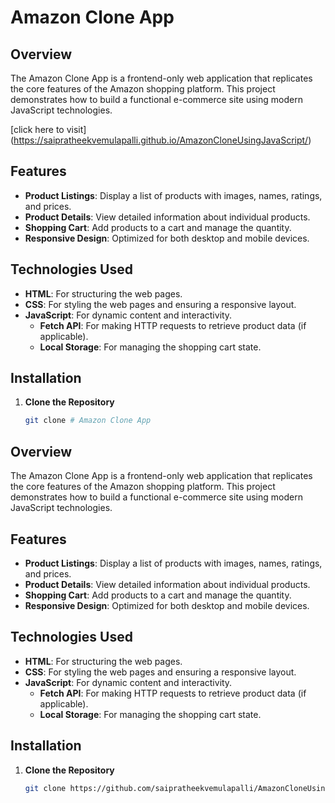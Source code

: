 # Amazon Clone App

## Overview

The Amazon Clone App is a frontend-only web application that replicates the core features of the Amazon shopping platform. This project demonstrates how to build a functional e-commerce site using modern JavaScript technologies.

[click here to visit] (https://saipratheekvemulapalli.github.io/AmazonCloneUsingJavaScript/)

## Features

- **Product Listings**: Display a list of products with images, names, ratings, and prices.
- **Product Details**: View detailed information about individual products.
- **Shopping Cart**: Add products to a cart and manage the quantity.
- **Responsive Design**: Optimized for both desktop and mobile devices.

## Technologies Used

- **HTML**: For structuring the web pages.
- **CSS**: For styling the web pages and ensuring a responsive layout.
- **JavaScript**: For dynamic content and interactivity.
  - **Fetch API**: For making HTTP requests to retrieve product data (if applicable).
  - **Local Storage**: For managing the shopping cart state.

## Installation

1. **Clone the Repository**

   ```bash
   git clone # Amazon Clone App

## Overview

The Amazon Clone App is a frontend-only web application that replicates the core features of the Amazon shopping platform. This project demonstrates how to build a functional e-commerce site using modern JavaScript technologies.

## Features

- **Product Listings**: Display a list of products with images, names, ratings, and prices.
- **Product Details**: View detailed information about individual products.
- **Shopping Cart**: Add products to a cart and manage the quantity.
- **Responsive Design**: Optimized for both desktop and mobile devices.

## Technologies Used

- **HTML**: For structuring the web pages.
- **CSS**: For styling the web pages and ensuring a responsive layout.
- **JavaScript**: For dynamic content and interactivity.
  - **Fetch API**: For making HTTP requests to retrieve product data (if applicable).
  - **Local Storage**: For managing the shopping cart state.

## Installation

1. **Clone the Repository**

   ```bash
   git clone https://github.com/saipratheekvemulapalli/AmazonCloneUsingJavaScript.git

